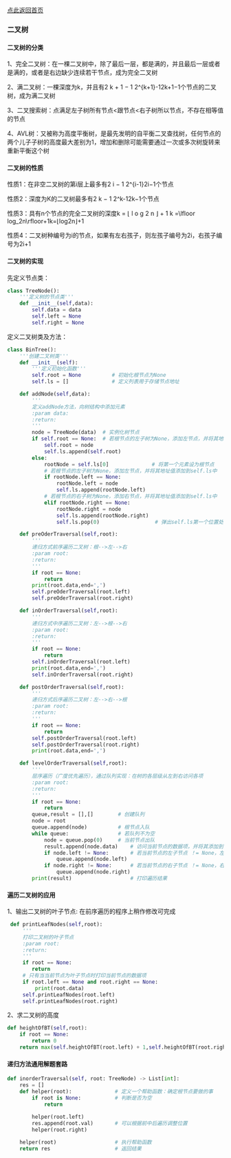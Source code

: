 [点此返回首页](https://github.com/SneakerCP3/Algorithm)
### 二叉树

#### 二叉树的分类

1、完全二叉树：在一棵二叉树中，除了最后一层，都是满的，并且最后一层或者是满的，或者是右边缺少连续若干节点，成为完全二叉树

2、满二叉树：一棵深度为k，并且有2 k + 1 − 1 2^{k+1}-12k+1−1个节点的二叉树，成为满二叉树

3、二叉搜索树：点满足左子树所有节点<跟节点<右子树所以节点，不存在相等值的节点

4、AVL树：又被称为高度平衡树，是最先发明的自平衡二叉查找树，任何节点的两个儿子子树的高度最大差别为1，增加和删除可能需要通过一次或多次树旋转来重新平衡这个树

#### 二叉树的性质

性质1：在非空二叉树的第i层上最多有2 i − 1 2^{i-1}2i−1个节点

性质2：深度为K的二叉树最多有2 k − 1 2^k-12k−1个节点

性质3：具有n个节点的完全二叉树的深度k = ⌊ l o g 2 n ⌋ + 1 k =\lfloor log_2n\rfloor+1k=⌊log2n⌋+1

性质4：二叉树种编号为i的节点，如果有左右孩子，则左孩子编号为2i，右孩子编号为2i+1

#### 二叉树的实现

先定义节点类：

```python
class TreeNode():
    '''定义树的节点类'''
    def __init__(self,data):
        self.data = data
        self.left = None
        self.right = None
```

定义二叉树类及方法：

```python
class BinTree():
    '''创建二叉树类'''
    def __init__(self):
        '''定义初始化函数'''
        self.root = None          # 初始化根节点为None
        self.ls = []              # 定义列表用于存储节点地址

    def addNode(self,data):
        '''
        定义addNode方法，向树结构中添加元素
        :param data:
        :return:
        '''
        node = TreeNode(data)  # 实例化树节点
        if self.root == None:  # 若根节点的左子树为None，添加左节点，并将其地址值添加到self.ls中
            self.root = node
            self.ls.append(self.root)
        else:
            rootNode = self.ls[0]              # 将第一个元素设为根节点
            # 若根节点的左子树为None，添加左节点，并将其地址值添加到self.ls中
            if rootNode.left == None:  
                rootNode.left = node
                self.ls.append(rootNode.left)
            # 若根节点的右子树为None，添加右节点，并将其地址值添加到self.ls中
            elif rootNode.right == None:        
                rootNode.right = node
                self.ls.append(rootNode.right)
                self.ls.pop(0)                  # 弹出self.ls第一个位置处的元素

    def preOderTraversal(self,root):
        '''
        递归方式前序遍历二叉树：根-->左-->右
        :param root:
        :return:
        '''
        if root == None:
            return
        print(root.data,end=',')
        self.preOderTraversal(root.left)
        self.preOderTraversal(root.right)

    def inOrderTraversal(self,root):
        '''
        递归方式中序遍历二叉树：左-->根-->右
        :param root:
        :return:
        '''
        if root == None:
            return
        self.inOrderTraversal(root.left)
        print(root.data,end=',')
        self.inOrderTraversal(root.right)

    def postOrderTraversal(self,root):
        '''
        递归方式后序遍历二叉树：左-->右-->根
        :param root:
        :return:
        '''
        if root == None:
            return
        self.postOrderTraversal(root.left)
        self.postOrderTraversal(root.right)
        print(root.data,end=',')

    def levelOrderTraversal(self,root):
        '''
        层序遍历（广度优先遍历），通过队列实现：在树的各层级从左到右访问各项
        :param root:
        :return:
        '''
        if root == None:
            return
        queue,result = [],[]        # 创建队列
        node = root
        queue.append(node)          # 根节点入队
        while queue:                # 若队列不为空
            node = queue.pop(0)     # 当前节点出队
            result.append(node.data)    # 访问当前节点的数据项，并将其添加到result中
            if node.left != None:       # 若当前节点的左子节点 ！= None，左子节点入队
                queue.append(node.left)
            if node.right != None:      # 若当前节点的右子节点 ！= None，右子节点入队
                queue.append(node.right)
        print(result)                   # 打印遍历结果
```

#### 遍历二叉树的应用

1、输出二叉树的叶子节点: 在前序遍历的程序上稍作修改可完成

```python
 def printLeafNodes(self,root):
     '''
     打印二叉树的叶子节点
     :param root:
     :return:
     '''
     if root == None:
        return
     # 只有当当前节点为叶子节点时打印当前节点的数据项
     if root.left == None and root.right == None:  
         print(root.data)
     self.printLeafNodes(root.left)
     self.printLeafNodes(root.right)
```

2、求二叉树的高度

```python
def heightOfBT(self,root):
    if root == None:
        return 0
    return max(self.heightOfBT(root.left) + 1,self.heightOfBT(root.right) + 1)
```

#### 递归方法通用解题套路

```python
def inorderTraversal(self, root: TreeNode) -> List[int]:
    res = []
    def helper(root):              # 定义一个帮助函数：确定根节点要做的事
        if root is None:           # 判断是否为空
            return
           
        helper(root.left)         
        res.append(root.val)       # 可以根据前中后遍历调整位置
        helper(root.right)

    helper(root)                   # 执行帮助函数
    return res					   # 返回结果
```

